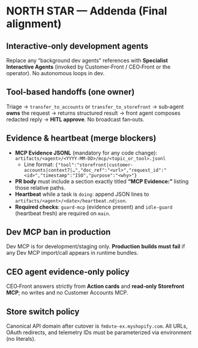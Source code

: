 # NORTH STAR — Addenda (Final alignment)

## Interactive‑only development agents
Replace any “background dev agents” references with **Specialist Interactive Agents** (invoked by Customer‑Front / CEO‑Front or the operator). No autonomous loops in dev.

## Tool‑based handoffs (one owner)
Triage → `transfer_to_accounts` or `transfer_to_storefront` → sub‑agent **owns** the request → returns structured result → front agent composes redacted reply → **HITL approve**. No broadcast fan‑outs.

## Evidence & heartbeat (merge blockers)
- **MCP Evidence JSONL** (mandatory for any code change): `artifacts/<agent>/<YYYY‑MM‑DD>/mcp/<topic_or_tool>.jsonl`
  - Line format: `{"tool":"storefront|customer-accounts|context7|…","doc_ref":"<url>","request_id":"<id>","timestamp":"ISO","purpose":"<why>"}`
- **PR body** must include a section exactly titled **“MCP Evidence:”** listing those relative paths.
- **Heartbeat** while a task is `doing`: append JSON lines to `artifacts/<agent>/<date>/heartbeat.ndjson`.
- **Required checks**: `guard-mcp` (evidence present) and `idle-guard` (heartbeat fresh) are required on `main`.

## Dev MCP ban in production
Dev MCP is for development/staging only. **Production builds must fail** if any Dev MCP import/call appears in runtime bundles.

## CEO agent evidence‑only policy
CEO‑Front answers strictly from **Action cards** and **read‑only Storefront MCP**; no writes and no Customer Accounts MCP.

## Store switch policy
Canonical API domain after cutover is `fm8vte-ex.myshopify.com`. All URLs, OAuth redirects, and telemetry IDs must be parameterized via environment (no literals).
